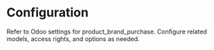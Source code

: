# Configuration

Refer to Odoo settings for product_brand_purchase. Configure related models, access rights, and options as needed.
